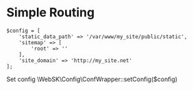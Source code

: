# Simple Routing

```
$config = [
    'static_data_path' => '/var/www/my_site/public/static',
    'sitemap' => [
        'root' => ''
    ],
    'site_domain' => 'http://my_site.net'
];
```

Set config \WebSK\Config\ConfWrapper::setConfig($config)